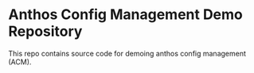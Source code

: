 # Anthos Config Management Demo Repository

This repo contains source code for demoing anthos config management (ACM).
